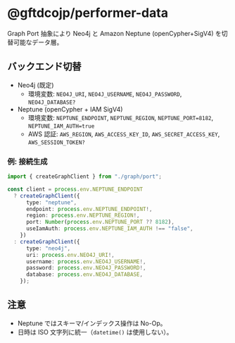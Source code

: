 # @gftdcojp/performer-data

Graph Port 抽象により Neo4j と Amazon Neptune (openCypher+SigV4) を切替可能なデータ層。

## バックエンド切替

- Neo4j (既定)
  - 環境変数: `NEO4J_URI`, `NEO4J_USERNAME`, `NEO4J_PASSWORD`, `NEO4J_DATABASE?`
- Neptune (openCypher + IAM SigV4)
  - 環境変数: `NEPTUNE_ENDPOINT`, `NEPTUNE_REGION`, `NEPTUNE_PORT=8182`, `NEPTUNE_IAM_AUTH=true`
  - AWS 認証: `AWS_REGION`, `AWS_ACCESS_KEY_ID`, `AWS_SECRET_ACCESS_KEY`, `AWS_SESSION_TOKEN?`

### 例: 接続生成

```ts
import { createGraphClient } from "./graph/port";

const client = process.env.NEPTUNE_ENDPOINT
  ? createGraphClient({
      type: "neptune",
      endpoint: process.env.NEPTUNE_ENDPOINT!,
      region: process.env.NEPTUNE_REGION!,
      port: Number(process.env.NEPTUNE_PORT ?? 8182),
      useIamAuth: process.env.NEPTUNE_IAM_AUTH !== "false",
    })
  : createGraphClient({
      type: "neo4j",
      uri: process.env.NEO4J_URI!,
      username: process.env.NEO4J_USERNAME!,
      password: process.env.NEO4J_PASSWORD!,
      database: process.env.NEO4J_DATABASE,
    });
```

## 注意

- Neptune ではスキーマ/インデックス操作は No-Op。
- 日時は ISO 文字列に統一（`datetime()` は使用しない）。


